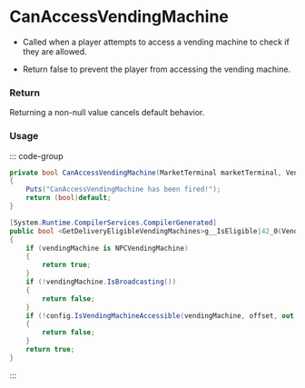 # CanAccessVendingMachine
<Badge type="info" text="Vending"/>[<Badge type="danger" text="Carbon Compatible"/>](https://github.com/CarbonCommunity/Carbon)[<Badge type="warning" text="Oxide Compatible"/>](https://github.com/OxideMod/Oxide.Rust)
- Called when a player attempts to access a vending machine to check if they are allowed.

- Return false to prevent the player from accessing the vending machine.

### Return
Returning a non-null value cancels default behavior.

### Usage
::: code-group
```csharp [Example]
private bool CanAccessVendingMachine(MarketTerminal marketTerminal, VendingMachine vendingMachine)
{
	Puts("CanAccessVendingMachine has been fired!");
	return (bool)default;
}
```
```csharp [Source — Assembly-CSharp @ MarketTerminal]
[System.Runtime.CompilerServices.CompilerGenerated]
public bool <GetDeliveryEligibleVendingMachines>g__IsEligible|42_0(VendingMachine vendingMachine, UnityEngine.Vector3 offset, int n)
{
	if (vendingMachine is NPCVendingMachine)
	{
		return true;
	}
	if (!vendingMachine.IsBroadcasting())
	{
		return false;
	}
	if (!config.IsVendingMachineAccessible(vendingMachine, offset, out var _))
	{
		return false;
	}
	return true;
}

```
:::
